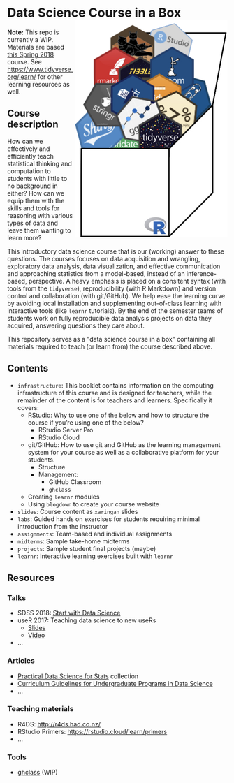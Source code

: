 # Data Science Course in a Box <img src="dsbox/sketches/dsbox-logo.png" align="right" width="350px" />

**Note:** This repo is currently a WIP. Materials are based [this Spring 2018](http://www2.stat.duke.edu/courses/Spring18/Sta199/) course. See https://www.tidyverse.org/learn/ for other learning resources as well.

## Course description

How can we effectively and efficiently teach statistical thinking and computation to students with little to no background in either? How can we equip them with the skills and tools for reasoning with various types of data and leave them wanting to learn more? 

This introductory data science course that is our (working) answer to these questions. The courses focuses on data acquisition and wrangling, exploratory data analysis, data visualization, and effective communication and approaching statistics from a model-based, instead of an inference-based, perspective. A heavy emphasis is placed on a consitent syntax (with tools from the `tidyverse`), reproducibility (with R Markdown) and version control and collaboration (with git/GitHub). We help ease the learning curve by avoiding local installation and supplementing out-of-class learning with interactive tools (like `learnr` tutorials). By the end of the semester teams of students work on fully reproducible data analysis projects on data they acquired, answering questions they care about. 

This repository serves as a "data science course in a box" containing all materials required to teach (or learn from) the course described above.

## Contents

- `infrastructure`: This booklet contains information on the computing infrastructure of this course and is designed for teachers, while the remainder of the content is for teachers and learners. Specifically it covers:
	- RStudio: Why to use one of the below and how to structure the course if you’re using one of the below?
		- RStudio Server Pro
		- RStudio Cloud
	- git/GitHub: How to use git and GitHub as the learning management system for your course as well as a collaborative platform for your students.
		- Structure
		- Management:
			- GitHub Classroom
			- `ghclass`
	- Creating `learnr` modules
	- Using `blogdown` to create your course website
- `slides`: Course content as `xaringan` slides
- `labs`: Guided hands on exercises for students requiring minimal introduction from the instructor
- `assignments`: Team-based and individual assignments
- `midterms`: Sample take-home midterms
- `projects`: Sample student final projects (maybe)
- `learnr`: Interactive learning exercises built with `learnr`

## Resources

### Talks

- SDSS 2018: [Start with Data Science](https://github.com/mine-cetinkaya-rundel/start-with-ds)
- useR 2017: Teaching data science to new useRs
  - [Slides](http://bit.ly/user2017)
  - [Video](https://channel9.msdn.com/Events/useR-international-R-User-conferences/useR-International-R-User-2017-Conference/KEYNOTE-Teaching-data-science-to-new-useRs)
- ...

### Articles

- [Practical Data Science for Stats](https://peerj.com/collections/50-practicaldatascistats/) collection
- [Curriculum Guidelines for Undergraduate Programs in Data Science](https://www.annualreviews.org/doi/abs/10.1146/annurev-statistics-060116-053930)
- ...

### Teaching materials

- R4DS: http://r4ds.had.co.nz/
- RStudio Primers: https://rstudio.cloud/learn/primers
- ...

### Tools

- [ghclass](https://rundel.github.io/ghclass/) (WIP)

